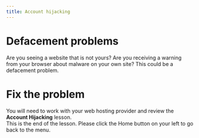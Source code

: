 ```yaml
---
title: Account hijacking
---
```

# Defacement problems
Are you seeing a website that is not yours? Are you receiving a warning from your browser about malware on your own site? This could be a defacement problem.
<br>
# Fix the problem
You will need to work with your web hosting provider and review the **Account Hijacking** lesson.
<br>
This is the end of the lesson. Please click the Home button on your left to go back to the menu.